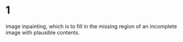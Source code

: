 # 1
image inpainting, which is to fill in the missing region of an incomplete image with plausible contents.
